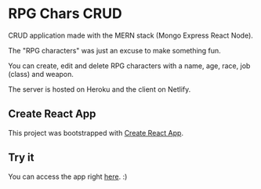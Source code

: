 # RPG Chars CRUD

CRUD application made with the MERN stack (Mongo Express React Node).

The "RPG characters" was just an excuse to make something fun.

You can create, edit and delete RPG characters with a name, age, race, job (class) and weapon.

The server is hosted on Heroku and the client on Netlify.

## Create React App

This project was bootstrapped with [Create React App](https://github.com/facebook/create-react-app).

## Try it

You can access the app right [here](https://mern-rpgchars.netlify.app/). :)

